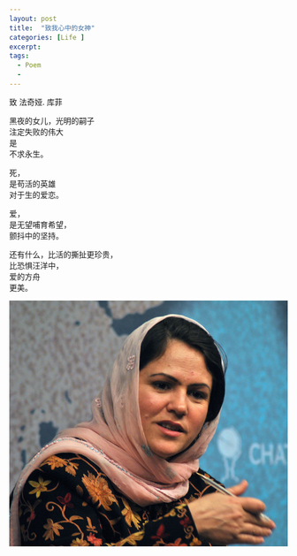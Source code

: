```yaml
---
layout: post
title:  "致我心中的女神"
categories: [Life ]
excerpt: 
tags:
  - Poem
  - 
---
```



致 法奇娅. 库菲
 
黑夜的女儿，光明的嗣子  
注定失败的伟大  
是  
不求永生。  
 
死，  
是苟活的英雄   
对于生的爱恋。  
  
爱，  
是无望哺育希望，  
颤抖中的坚持。  
 
还有什么，比活的撕扯更珍贵，  
比恐惧汪洋中，  
爱的方舟  
更美。  

![](/images/FawziaKoofi.jpg)